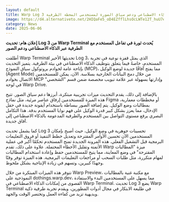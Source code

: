 ```yaml
---
layout: default
title: Warp Log 3 تحسينات الذكاء الاصطناعي ودعم سياق الصورة لمستخدمي المحطة الطرفية
image: https://d4.alternativeto.net/2HIQaFe5_oD4EZfflLhsOcLWTe12T_huU7eHyT38xJU/rs:fill:1520:760:0/g:ce:0:0/YWJzOi8vZGlzdC9jb250ZW50LzE3NDkxNjE5MTg2OTQucG5n.png
category: News
date: 2025-06-06
---
```


**إعلان هام: تحديث Log 3 من Warp Terminal يُحدث ثورة في تفاعل المستخدم مع الطرفية عبر الذكاء الاصطناعي ودعم الصور**

أطلقت Warp Terminal تحديثها الأخير Log 3، الذي يمثل قفزة نوعية في تجربة المستخدم، خاصةً فيما يتعلق بتوظيف الذكاء الاصطناعي في بيئة الطرفية. يتميز التحديث بإتاحة عامة لخوادم بروتوكول سياق النموذج (MCP)، مما يفتح آفاقًا جديدة لوضع الوكيل (Agent Mode) من خلال دمج البيانات الخارجية بسلاسة. الآن، يمكن للمستخدمين الاتصال بخوادم MCP وإدارتها بسهولة عبر علامة تبويب مخصصة ضمن قسم "الشخصي" في لوحة Warp Drive.

بالإضافة إلى ذلك، يقدم التحديث ميزات تجريبية مبتكرة، أبرزها دعم سياق الصور. تتيح هذه الميزة للمستخدمين إرفاق عناصر مرئية، مثل نماذج Figma أو مخططات معمارية، بمطالبات وضع الوكيل. يتم إضافة الصور ببساطة باستخدام أيقونة جديدة في حقل الإدخال، مما يعزز بشكل كبير قدرة الوكيل على فهم نوايا المستخدم بدقة. هذا التكامل البصري يرفع مستوى التواصل بين المستخدم والطرفية المدعومة بالذكاء الاصطناعي إلى آفاق جديدة.

كما يشمل تحديث Log 3 تحسينات جوهرية في وضع الوكيل، حيث أصبح بإمكان المستخدمين الآن تحسين الأوامر المقترحة وتعديل خطط التنفيذ أو فروق التعليمات البرمجية قبل التشغيل الفعلي. هذه المرونة الجديدة تمنح المستخدم تحكمًا أكبر في عملية الأتمتة وتقليل الأخطاء المحتملة. علاوة على ذلك، تقدم Warp ميزة "المطالبات المقترحة" في وضع المعاينة، مما يتيح للمستخدمين حفظ وإعادة استخدام المطالبات لمهام متكررة، مثل طلبات السحب أو مراجعات التعليمات البرمجية. هذه الميزة توفر وقتًا وجهدًا كبيرين، وتسهم في زيادة الإنتاجية بشكل ملحوظ.

تتوفر هذه الميزات المبتكرة من خلال Warp Preview، مع مكتبة غنية بالمطالبات النموذجية على dothings.warp.dev، مما يسهل على المستخدمين البدء والاستفادة القصوى من إمكانات الذكاء الاصطناعي في Warp Terminal. تحديث Log 3 يضع Warp Terminal في طليعة الابتكار في مجال أدوات المطورين، ويقدم تجربة طرفية ذكية وبديهية تزيد من كفاءة العمل وتختصر الوقت والجهد.
